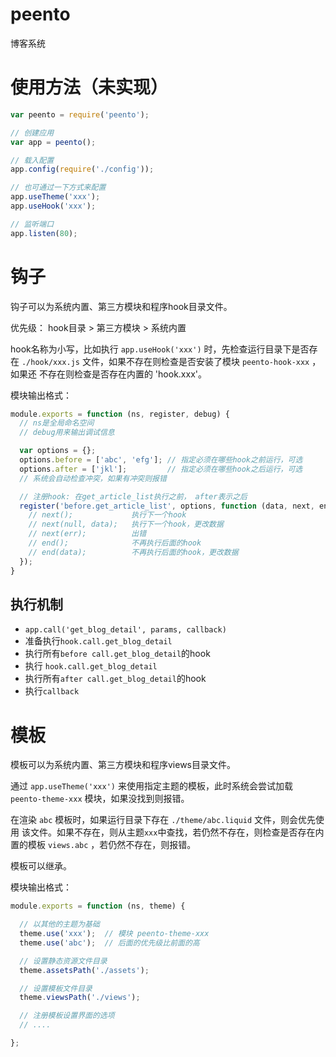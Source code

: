 peento
======

博客系统


使用方法（未实现）
========

```JavaScript
var peento = require('peento');

// 创建应用
var app = peento();

// 载入配置
app.config(require('./config'));

// 也可通过一下方式来配置
app.useTheme('xxx');
app.useHook('xxx');

// 监听端口
app.listen(80);
```


钩子
=====

钩子可以为系统内置、第三方模块和程序hook目录文件。

优先级： hook目录 > 第三方模块 > 系统内置

hook名称为小写，比如执行 `app.useHook('xxx')` 时，先检查运行目录下是否存在
`./hook/xxx.js` 文件，如果不存在则检查是否安装了模块 `peento-hook-xxx` ，如果还
不存在则检查是否存在内置的 'hook.xxx'。

模块输出格式：

```JavaScript
module.exports = function (ns, register, debug) {
  // ns是全局命名空间
  // debug用来输出调试信息

  var options = {};
  options.before = ['abc', 'efg']; // 指定必须在哪些hook之前运行，可选
  options.after = ['jkl'];         // 指定必须在哪些hook之后运行，可选
  // 系统会自动检查冲突，如果有冲突则报错

  // 注册hook: 在get_article_list执行之前， after表示之后
  register('before.get_article_list', options, function (data, next, end) {
    // next();             执行下一个hook
    // next(null, data);   执行下一个hook，更改数据
    // next(err);          出错
    // end();              不再执行后面的hook
    // end(data);          不再执行后面的hook，更改数据
  });
}
```

## 执行机制

+ `app.call('get_blog_detail', params, callback)`
+ 准备执行`hook.call.get_blog_detail`
+ 执行所有`before call.get_blog_detail`的hook
+ 执行 `hook.call.get_blog_detail`
+ 执行所有`after call.get_blog_detail`的hook
+ 执行`callback`



模板
====

模板可以为系统内置、第三方模块和程序views目录文件。

通过 `app.useTheme('xxx')` 来使用指定主题的模板，此时系统会尝试加载
`peento-theme-xxx` 模块，如果没找到则报错。

在渲染 `abc` 模板时，如果运行目录下存在 `./theme/abc.liquid` 文件，则会优先使用
该文件。如果不存在，则从主题`xxx`中查找，若仍然不存在，则检查是否存在内置的模板
`views.abc` ，若仍然不存在，则报错。

模板可以继承。

模块输出格式：

```JavaScript
module.exports = function (ns, theme) {

  // 以其他的主题为基础
  theme.use('xxx');  // 模块 peento-theme-xxx
  theme.use('abc');  // 后面的优先级比前面的高

  // 设置静态资源文件目录
  theme.assetsPath('./assets');

  // 设置模板文件目录
  theme.viewsPath('./views');

  // 注册模板设置界面的选项
  // ....

};
```
